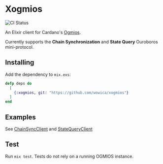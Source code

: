 # Xogmios

![CI Status](https://github.com/wowica/xogmios/actions/workflows/ci.yml/badge.svg)

An Elixir client for Cardano's [Ogmios](https://github.com/CardanoSolutions/ogmios).

Currently supports the **Chain Synchronization** and **State Query** Ouroboros mini-protocol.

## Installing

Add the dependency to `mix.exs`:

```elixir
defp deps do
  [
    {:xogmios, git: "https://github.com/wowica/xogmios"}
  ]
end
```

## Examples

See [ChainSyncClient](./examples/chain_sync_client.ex) and [StateQueryClient](./examples/state_query_client.ex)

## Test

Run `mix test`. Tests do not rely on a running OGMIOS instance.

